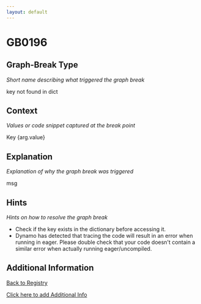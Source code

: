 ```yaml
---
layout: default
---
```

# GB0196

## Graph-Break Type
*Short name describing what triggered the graph break*

key not found in dict

## Context
*Values or code snippet captured at the break point*

Key {arg.value}

## Explanation
*Explanation of why the graph break was triggered*

msg

## Hints
*Hints on how to resolve the graph break*

- Check if the key exists in the dictionary before accessing it.
- Dynamo has detected that tracing the code will result in an error when running in eager. Please double check that your code doesn't contain a similar error when actually running eager/uncompiled.


## Additional Information

<!-- ADDITIONAL INFORMATION START - Add custom information below this line -->

<!-- ADDITIONAL INFORMATION END -->

[Back to Registry](../index.html)

[Click here to add Additional Info](https://github.com/pytorch-labs/compile-graph-break-site/edit/main/docs/gb/gb0196.md)
